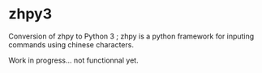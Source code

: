 # zhpy3
Conversion of zhpy to Python 3 ; zhpy is a python framework for inputing commands using chinese characters.

Work in progress... not functionnal yet.
